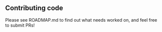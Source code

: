 ## Contributing code

Please see ROADMAP.md to find out what needs worked on, and feel free to submit PRs!
